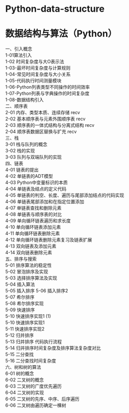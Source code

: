 # Python-data-structure

数据结构与算法（Python）   
=============   
一、引入概念  
1-01算法引入  
1-02 时间复杂度与大O表示法  
1-03-最坏时间复杂度与计算规则  
1-04-常见时间复杂度与大小关系  
1-05-代码执行时间测量模块  
1-06-Python列表类型不同操作的时间效率  
1-07-Python列表与字典操作的时间复杂度  
1-08-数据结构引入  
二、顺序表  
2-01 内存、类型本质、连续存储 recv  
2-02 基本顺序表与元素外围顺序表 recv  
2-03 顺序表的一体式结构与分离式结构 recv  
2-04 顺序表数据区替换与扩充 recv  
三、栈  
3-01 栈与队列的概念  
3-02 栈的实现  
3-03 队列与双端队列的实现  
四、链表  
4-01 链表的提出  
4-02 单链表的ADT模型  
4-03 Python中变量标识的本质  
4-04 单链表及结点的定义代码  
4-05 单链表的判空、长度、遍历与尾部添加结点的代码实现  
4-06 单链表尾部添加和在指定位置添加  
4-07 单链表查找和删除元素  
4-08 单链表与顺序表的对比   
4-09 单向循环链表遍历和求长度   
4-10 单向循环链表添加元素   
4-11 单向循环链表删除元素   
4-12 单向循环链表删除元素复习及链表扩展    
4-13 双向链表及添加元素    
4-14 双向链表删除元素   
五、排序与搜索   
5-01 排序算法的稳定性  
5-02 冒泡排序及实现   
5-03 选择排序算法及实现   
5-04 插入算法  
5-05 插入排序 
5-06 插入排序2     
5-07 希尔排序    
5-08 希尔排序实现  
5-09 快速排序     
5-10 快速排序实现1 (1)     
5-10 快速排序实现1       
5-11 快速排序实现2     
5-12 归并排序   
5-13 归并排序 代码执行流程     
5-14 归并排序时间复杂度及排序算法复杂度对比     
5-15 二分查找   
5-16 二分查找时间复杂度    
六、树和树的算法  
6-01 树的概念   
6-02 二叉树的概念   
6-03 二叉树的广度优先遍历   
6-04 二叉树的实现   
6-05 二叉树的先序、中序、后序遍历   
6-06 二叉树由遍历确定一棵树    
